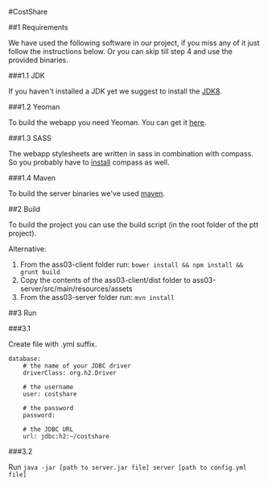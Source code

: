 #CostShare

##1 Requirements

We have used the following software in our project, if you miss any of it just follow the instructions below. Or you can skip till step 4 and use the provided binaries.

###1.1 JDK

If you haven't installed a JDK yet we suggest to install the [JDK8](http://www.oracle.com/technetwork/java/javase/downloads/jdk8-downloads-2133151.html).

###1.2 Yeoman

To build the webapp you need Yeoman. You can get it [here](http://yeoman.io/).

###1.3 SASS

The webapp stylesheets are written in sass in combination with compass. So you probably have to [install](http://compass-style.org/install/) compass as well. 

###1.4 Maven

To build the server binaries we've used [maven](http://maven.apache.org/download.cgi). 

##2 Build

To build the project you can use the build script (in the root folder of the ptt project).

Alternative:

1. From the ass03-client folder run:
 	`bower install && npm install && grunt build`
2. Copy the contents of the ass03-client/dist folder to ass03-server/src/main/resources/assets
3. From the ass03-server folder run:
	`mvn install`

##3 Run

###3.1

Create file with .yml suffix.

	database:
  		# the name of your JDBC driver
  		driverClass: org.h2.Driver

  		# the username
  		user: costshare

  		# the password
  		password: 

  		# the JDBC URL
  		url: jdbc:h2:~/costshare
  		
###3.2

Run `java -jar [path to server.jar file] server [path to config.yml file]`




